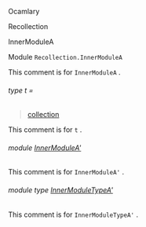 Ocamlary

Recollection

InnerModuleA

Module `Recollection.InnerModuleA`

This comment is for `InnerModuleA` .

<a id="type-t"></a>

###### type t =

> [collection](Ocamlary.Recollection.md#type-collection)


This comment is for `t` .

<a id="module-InnerModuleA'"></a>

###### module [InnerModuleA'](Ocamlary.Recollection.InnerModuleA.InnerModuleA'.md)

This comment is for `InnerModuleA'` .

<a id="module-type-InnerModuleTypeA'"></a>

###### module type [InnerModuleTypeA'](Ocamlary.Recollection.InnerModuleA.module-type-InnerModuleTypeA'.md)

This comment is for `InnerModuleTypeA'` .